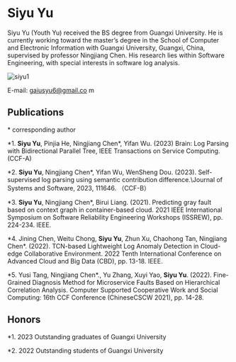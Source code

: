 # Siyu Yu
Siyu Yu (Youth Yu)
received the BS degree from Guangxi University. He is currently working toward the master’s degree in the School of Computer and Electronic Information with Guangxi University, Guangxi, China, supervised by professor Ningjiang Chen. His research lies within Software Engineering, with special interests in software log analysis.

![siyu1](https://user-images.githubusercontent.com/84389256/236620001-91dd8bec-aeb7-427d-bcdc-8baae52e4f5a.png)


E-mail: gaiusyu6@gmail.co m
## Publications

\* corresponding author

*1. **Siyu Yu**, Pinjia He, Ningjiang Chen\*, Yifan Wu. (2023) Brain: Log Parsing with Bidirectional Parallel Tree, IEEE Transactions on Service Computing. (CCF-A)

*2. **Siyu Yu**, Ningjiang Chen\*, Yifan Wu, WenSheng Dou. (2023). Self-supervised log parsing using semantic contribution difference.\Journal of Systems and Software, 2023, 111646. （CCF-B）

*3. **Siyu Yu**, Ningjiang Chen\*, Birui Liang. (2021). Predicting gray fault based on context graph in container-based cloud. 2021 IEEE International Symposium on Software Reliability Engineering Workshops (ISSREW), pp. 224-234. IEEE.

*4. Jining Chen, Weitu Chong, **Siyu Yu**, Zhun Xu, Chaohong Tan, Ningjiang Chen\*. (2022). TCN-based Lightweight Log Anomaly Detection in Cloud-edge Collaborative Environment. 2022 Tenth International Conference on Advanced Cloud and Big Data (CBD), pp. 13-18. IEEE.

*5. Yusi Tang, Ningjiang Chen\*., Yu Zhang, Xuyi Yao, **Siyu Yu**. (2022). Fine-Grained Diagnosis Method for Microservice Faults Based on Hierarchical Correlation Analysis. Computer Supported Cooperative Work and Social Computing: 16th CCF Conference (ChineseCSCW 2021), pp. 14-28.


## Honors
*1. 2023 Outstanding graduates of Guangxi University

*2. 2022 Outstanding students of Guangxi University

